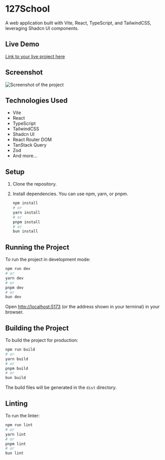 # 127School

A web application built with Vite, React, TypeScript, and TailwindCSS, leveraging Shadcn UI components.

## Live Demo

[Link to your live project here](https://247-school.netlify.app/)

## Screenshot

![Screenshot of the project](https://ibb.co/nMpPrKSg)

## Technologies Used

- Vite
- React
- TypeScript
- TailwindCSS
- Shadcn UI
- React Router DOM
- TanStack Query
- Zod
- And more...

## Setup

1. Clone the repository.
2. Install dependencies. You can use npm, yarn, or pnpm.

   ```bash
   npm install
   # or
   yarn install
   # or
   pnpm install
   # or
   bun install
   ```

## Running the Project

To run the project in development mode:

```bash
npm run dev
# or
yarn dev
# or
pnpm dev
# or
bun dev
```

Open [http://localhost:5173](http://localhost:5173) (or the address shown in your terminal) in your browser.

## Building the Project

To build the project for production:

```bash
npm run build
# or
yarn build
# or
pnpm build
# or
bun build
```

The build files will be generated in the `dist` directory.

## Linting

To run the linter:

```bash
npm run lint
# or
yarn lint
# or
pnpm lint
# or
bun lint
```
